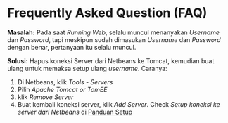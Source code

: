 # Frequently Asked Question (FAQ)

**Masalah:** Pada saat _Running Web_, selalu muncul menanyakan _Username_ dan _Password_, tapi meskipun sudah dimasukan _Username_ dan _Password_ dengan benar, pertanyaan itu selalu muncul.

**Solusi:**
Hapus koneksi Server dari Netbeans ke Tomcat, kemudian buat ulang untuk memaksa setup ulang _username_. Caranya:
1. Di Netbeans, klik _Tools - Servers_
2. Pilih _Apache Tomcat or TomEE_
3. klik _Remove Server_
4. Buat kembali koneksi server, klik _Add Server_. Check _Setup koneksi ke server dari Netbeans_ di [Panduan Setup](setup.md)